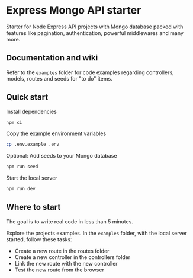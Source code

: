 # Express Mongo API starter

Starter for Node Express API projects with Mongo database packed with features like
pagination, authentication, powerful middlewares and many more.

## Documentation and wiki

Refer to the `examples` folder for code examples regarding controllers, models, routes and seeds for "to do" items.

## Quick start

Install dependencies

```bash
npm ci
```

Copy the example environment variables

```bash
cp .env.example .env
```

Optional: Add seeds to your Mongo database

```bash
npm run seed
```

Start the local server

```bash
npm run dev
```

## Where to start

The goal is to write real code in less than 5 minutes.

Explore the projects examples. In the `examples` folder, with the local server started, follow these tasks:

- Create a new route in the routes folder
- Create a new controller in the controllers folder
- Link the new route with the new controller
- Test the new route from the browser
